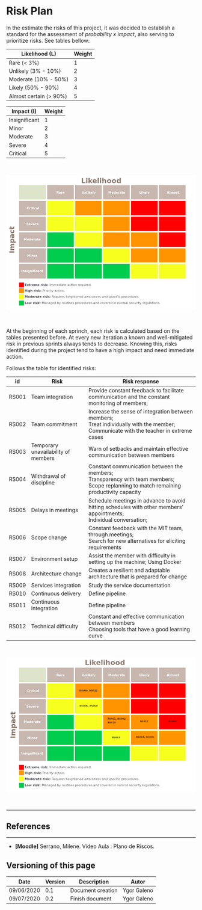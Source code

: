 # Risk Plan

In the estimate the risks of this project, it was decided to establish a standard for the assessment of _probability x impact_, also serving to prioritize risks. See tables bellow:

| Likelihood (L)         | Weight |
|------------------------|--------|
|Rare (< 3%)	         |       1|
|Unlikely (3% - 10%)     | 	     2|
|Moderate (10% - 50%)    |	     3|
|Likely (50% - 90%)      |	     4|
|Almost certain (> 90%)  |	     5|


| Impact (I)         | Weight |
|--------------------|--------|
|Insignificant       |	     1|
|Minor	             |       2|
|Moderate	         |       3|
|Severe	             |       4|
|Critical	         |       5|

<br>

![Risk Matrix Color](./images/matrix_color.png)

<br>

At the beginning of each sprinch, each risk is calculated based on the tables presented before. At every new iteration a known and well-mitigated risk in previous sprints always tends to decrease. Knowing this, risks identified during the project tend to have a high impact and need immediate action.

Follows the table for identified risks:

|    id|                                Risk|                                                                                                 Risk response|
|------|------------------------------------|--------------------------------------------------------------------------------------------------------------|
| RS001|                    Team integration|                 Provide constant feedback to facilitate communication and the constant monitoring of members;|
| RS002|                     Team commitment| Increase the sense of integration between members; <br> Treat individually with the member; <br> Communicate with the teacher in extreme cases|
| RS003| Temporary unavailability of members|                                         Warn of setbacks and maintain effective communication between members|
| RS004|            Withdrawal of discipline| Constant communication between the members; <br> Transparency with team members; <br> Scope replanning to match remaining productivity capacity|
| RS005|                  Delays in meetings| Schedule meetings in advance to avoid hitting schedules with other members' appointments; <br> Individual conversation;                                                                                                           |
| RS006|                        Scope change| Constant feedback with the MIT team, through meetings; <br> Search for new alternatives for eliciting requirements|
| RS007|                   Environment setup|                                     Assist the member with difficulty in setting up the machine; Using Docker|
| RS008|                 Architecture change|                                    Creates a resilient and adaptable architecture that is prepared for change|
| RS009|                Services integration|                                                                               Study the service documentation|
| RS010|                 Continuous delivery|                                                                                               Define pipeline|
| RS011|              Continuous integration|                                                                                               Define pipeline|
| RS012|                Technical difficulty|       Constant and effective communication between members<br> Choosing tools that have a good learning curve|

<br>

![Matrix Risk Classified](./images/matrix_risk.png)

<br>

---
## References
---
- **[Moodle]** Serrano, Milene. Vídeo Aula : Plano de Riscos.


## Versioning of this page

|    Date    | Version |             Description             |    Autor    |
|------------|---------|-------------------------------------|-------------|
|  09/06/2020|      0.1|                    Document creation|  Ygor Galeno|
|  09/07/2020|      0.2|                      Finish document|  Ygor Galeno|